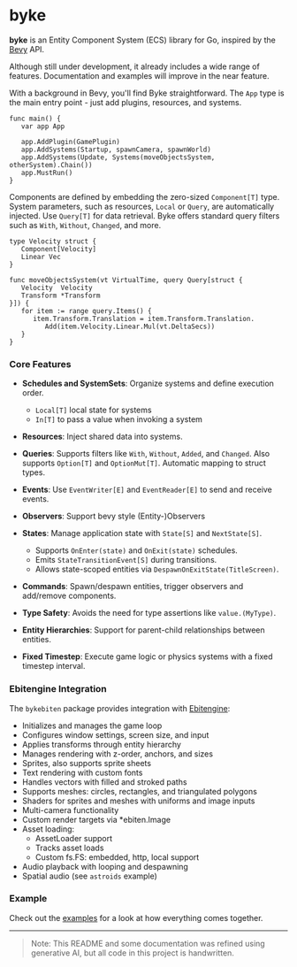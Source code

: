 # byke

**byke** is an Entity Component System (ECS) library for Go, inspired by the [Bevy](https://bevy.org/) API.

   Although still under development, it already includes a wide range of features.
   Documentation and examples will improve in the near feature.

With a background in Bevy, you'll find Byke straightforward.
The `App` type is the main entry point - just add plugins, resources, and systems.

```golang
func main() {
   var app App

   app.AddPlugin(GamePlugin)
   app.AddSystems(Startup, spawnCamera, spawnWorld)
   app.AddSystems(Update, Systems(moveObjectsSystem, otherSystem).Chain())
   app.MustRun()
}
```

Components are defined by embedding the zero-sized `Component[T]` type.
System parameters, such as resources, `Local` or `Query`, are automatically injected.
Use `Query[T]` for data retrieval. Byke offers standard query filters such as `With`, `Without`, `Changed`, and more.

```golang
type Velocity struct {
   Component[Velocity]
   Linear Vec
}

func moveObjectsSystem(vt VirtualTime, query Query[struct {
   Velocity  Velocity
   Transform *Transform
}]) {
   for item := range query.Items() {
      item.Transform.Translation = item.Transform.Translation.
         Add(item.Velocity.Linear.Mul(vt.DeltaSecs))
   }
}
```

### Core Features

* **Schedules and SystemSets**: Organize systems and define execution order.
   * `Local[T]` local state for systems
   * `In[T]` to pass a value when invoking a system
* **Resources**: Inject shared data into systems.
* **Queries**: Supports filters like `With`, `Without`, `Added`, and `Changed`. Also supports `Option[T]` and
  `OptionMut[T]`. Automatic mapping to struct types.
* **Events**: Use `EventWriter[E]` and `EventReader[E]` to send and receive events.
* **Observers**: Support bevy style (Entity-)Observers
* **States**: Manage application state with `State[S]` and `NextState[S]`.

    * Supports `OnEnter(state)` and `OnExit(state)` schedules.
    * Emits `StateTransitionEvent[S]` during transitions.
    * Allows state-scoped entities via `DespawnOnExitState(TitleScreen)`.
* **Commands**: Spawn/despawn entities, trigger observers and add/remove components.
* **Type Safety**: Avoids the need for type assertions like `value.(MyType)`.
* **Entity Hierarchies**: Support for parent-child relationships between entities.
* **Fixed Timestep**: Execute game logic or physics systems with a fixed timestep interval.


### Ebitengine Integration

The `bykebiten` package provides integration with [Ebitengine](https://ebitengine.org/):
* Initializes and manages the game loop
* Configures window settings, screen size, and input
* Applies transforms through entity hierarchy
* Manages rendering with z-order, anchors, and sizes
* Sprites, also supports sprite sheets
* Text rendering with custom fonts
* Handles vectors with filled and stroked paths
* Supports meshes: circles, rectangles, and triangulated polygons
* Shaders for sprites and meshes with uniforms and image inputs
* Multi-camera functionality
* Custom render targets via *ebiten.Image
* Asset loading:
  * AssetLoader support
  * Tracks asset loads
  * Custom fs.FS: embedded, http, local support
* Audio playback with looping and despawning
* Spatial audio (see `astroids` example)

### Example

Check out the [examples](https://github.com/oliverbestmann/byke/blob/main/bykebiten/examples/) for a
look at how everything comes together.

---

> Note: This README and some documentation was refined using generative AI,
> but all code in this project is handwritten.
